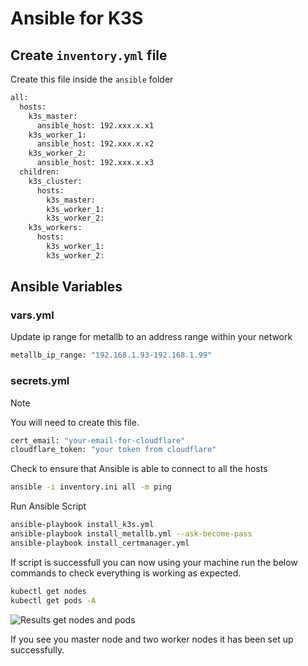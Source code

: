 # Ansible for K3S

## Create `inventory.yml` file

Create this file inside the `ansible` folder

```sh
all:
  hosts:
    k3s_master:
      ansible_host: 192.xxx.x.x1
    k3s_worker_1:
      ansible_host: 192.xxx.x.x2
    k3s_worker_2:
      ansible_host: 192.xxx.x.x3
  children:
    k3s_cluster:
      hosts:
        k3s_master:
        k3s_worker_1:
        k3s_worker_2:
    k3s_workers:
      hosts:
        k3s_worker_1:
        k3s_worker_2:
```

## Ansible Variables

### vars.yml
Update ip range for metallb to an address range within your network

```sh
metallb_ip_range: "192.168.1.93-192.168.1.99"
```

### secrets.yml

> [!NOTE]
> You will need to create this file.
>

```sh
cert_email: "your-email-for-cloudflare"
cloudflare_token: "your token from cloudflare"
```

Check to ensure that Ansible is able to connect to all the hosts
```sh
ansible -i inventory.ini all -m ping
```




Run Ansible Script
```sh
ansible-playbook install_k3s.yml
ansible-playbook install_metallb.yml --ask-become-pass
ansible-playbook install_certmanager.yml
```

If script is successfull you can now using your machine run the below commands to check everything is working as expected.

```sh
kubectl get nodes
kubectl get pods -A
```
![Results get nodes and pods](/docs/get-nodes.png)

If you see you master node and two worker nodes it has been set up successfully. 


